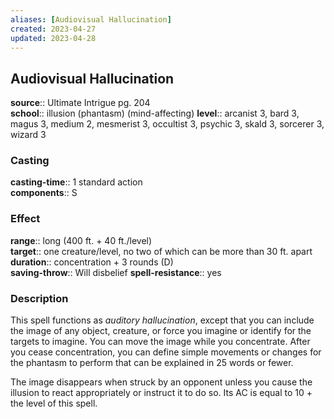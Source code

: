 ```yaml
---
aliases: [Audiovisual Hallucination]
created: 2023-04-27
updated: 2023-04-28
---
```


## Audiovisual Hallucination

**source**:: Ultimate Intrigue pg. 204  
**school**:: illusion (phantasm) (mind-affecting)
**level**:: arcanist 3, bard 3, magus 3, medium 2, mesmerist 3, occultist 3, psychic 3, skald 3, sorcerer 3, wizard 3

### Casting

**casting-time**:: 1 standard action  
**components**:: S

### Effect

**range**:: long (400 ft. + 40 ft./level)  
**target**:: one creature/level, no two of which can be more than 30 ft. apart  
**duration**:: concentration + 3 rounds (D)  
**saving-throw**:: Will disbelief
**spell-resistance**:: yes

### Description

This spell functions as *auditory hallucination*, except that you can include the image of any object, creature, or force you imagine or identify for the targets to imagine. You can move the image while you concentrate. After you cease concentration, you can define simple movements or changes for the phantasm to perform that can be explained in 25 words or fewer.  
  
The image disappears when struck by an opponent unless you cause the illusion to react appropriately or instruct it to do so. Its AC is equal to 10 + the level of this spell.
